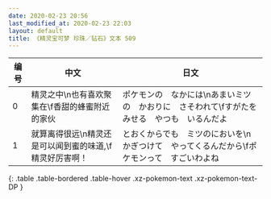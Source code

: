 ```yaml
---
date: 2020-02-23 20:56
last_modified_at: 2020-02-23 22:03
layout: default
title: 《精灵宝可梦 珍珠／钻石》文本 509
---
```

| 编号 | 中文 | 日文 |
| ---- | ---- | ---- |
| 0 | 精灵之中\n也有喜欢聚集在\f香甜的蜂蜜附近的家伙 | ポケモンの　なかには\nあまいミツの　かおりに　さそわれて\fすがたを　みせる　やつも　いるんだよ |
| 1 | 就算离得很远\n精灵还是可以闻到蜜的味道,\f精灵好厉害啊！ | とおくからでも　ミツのにおいを\nかぎつけて　やってくるんだから\fポケモンって　すごいわよね |
{: .table .table-bordered .table-hover .xz-pokemon-text .xz-pokemon-text-DP }